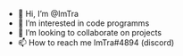 - 👋 Hi, I’m @ImTra
- 👀 I’m interested in code programms
- 💞️ I’m looking to collaborate on projects
- 📫 How to reach me ImTra#4894 (discord)
